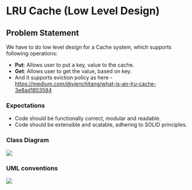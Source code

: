 # LRU Cache (Low Level Design) 
## Problem Statement
We have to do low level design for a Cache system, which supports following operations:
* **Put**: Allows user to put a key, value to the cache.
* **Get**: Allows user to get the value, based on key.
* And it supports eviction policy as here - https://medium.com/@vienchitang/what-is-an-lru-cache-3e8ad1853584

### Expectations
* Code should be functionally correct, modular and readable. 
* Code should be extensible and scalable, adhering to SOLID principles. 

### Class Diagram
![](https://github.com/rajeshdappu/cache_system/blob/dev/cache/src/LLD%20For%20Cache.drawio.png)

### UML conventions
![](https://github.com/rajeshdappu/cache_system/blob/main/cache/src/UML_conventions.png)
